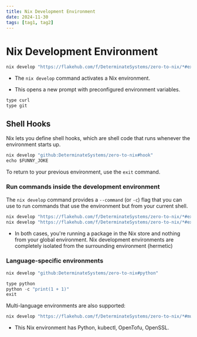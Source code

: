 ```yaml
---
title: Nix Development Environment
date: 2024-11-30
tags: [tag1, tag2]
---
```


# Nix Development Environment

```nix
nix develop "https://flakehub.com/f/DeterminateSystems/zero-to-nix/*#example"
```

- The `nix develop` command activates a Nix environment.

- This opens a new prompt with preconfigured environment variables.

```nix
type curl
type git
```

## Shell Hooks

Nix lets you define shell hooks, which are shell code that runs whenever the
environment starts up.

```nix
nix develop "github:DeterminateSystems/zero-to-nix#hook"
echo $FUNNY_JOKE
```

To return to your previous environment, use the `exit` command.

### Run commands inside the development environment

The `nix develop` command provides a `--command` (or `-c`) flag that you can use
to run commands that use the environment but from your current shell.

```nix
nix develop "https://flakehub.com/f/DeterminateSystems/zero-to-nix/*#example" --command git help
nix develop "https://flakehub.com/f/DeterminateSystems/zero-to-nix/*#example" --command curl https://example.com
```

- In both cases, you're running a package in the Nix store and nothing from your
  global environment. Nix development environments are completely isolated from
  the surrounding environment (hermetic)

### Language-specific environments

```nix
nix develop "github:DeterminateSystems/zero-to-nix#python"
```

```nix
type python
python -c "print(1 + 1)"
exit
```

Multi-language environments are also supported:

```nix
nix develop "https://flakehub.com/f/DeterminateSystems/zero-to-nix/*#multi"
```

- This Nix environment has Python, kubectl, OpenTofu, OpenSSL.
